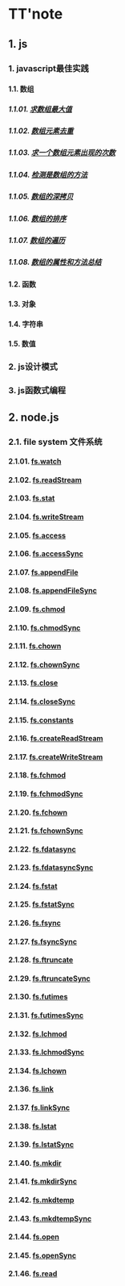 # TT'note

## 1. js

### 1. javascript最佳实践

#### 1.1. 数组

##### 1.1.01. [求数组最大值](https://github.com/ivyTa/ivyTa.github.io/blob/master/js/array/01-getMax.md)
##### 1.1.02. [数组元素去重](https://github.com/ivyTa/ivyTa.github.io/blob/master/js/array/02-removeRepeat.md)
##### 1.1.03. [求一个数组元素出现的次数](https://github.com/ivyTa/ivyTa.github.io/blob/master/js/array/03-getCount.md)
##### 1.1.04. [检测是数组的方法](https://github.com/ivyTa/ivyTa.github.io/blob/master/js/array/04-isArray.md)
##### 1.1.05. [数组的深拷贝](https://github.com/ivyTa/ivyTa.github.io/blob/master/js/array/05-deepClone.md)
##### 1.1.06. [数组的排序](https://github.com/ivyTa/ivyTa.github.io/blob/master/js/array/06-sort.md)
##### 1.1.07. [数组的遍历](https://github.com/ivyTa/ivyTa.github.io/blob/master/js/array/07-traversal.md)
##### 1.1.08. [数组的属性和方法总结](https://github.com/ivyTa/ivyTa.github.io/blob/master/js/array/properties&methods.md)

#### 1.2. 函数
#### 1.3. 对象
#### 1.4. 字符串
#### 1.5. 数值

### 2. js设计模式

### 3. js函数式编程

## 2. node.js

### 2.1. file system 文件系统

#### 2.1.01. [fs.watch](https://github.com/ivyTa/ivyTa.github.io/blob/master/node/fileSystem/01-fs.watch.md)
#### 2.1.02. [fs.readStream](https://github.com/ivyTa/ivyTa.github.io/blob/master/node/fileSystem/02-fs.readStream.md)
#### 2.1.03. [fs.stat](https://github.com/ivyTa/ivyTa.github.io/blob/master/node/fileSystem/03-fs.stat.md)
#### 2.1.04. [fs.writeStream](https://github.com/ivyTa/ivyTa.github.io/blob/master/node/fileSystem/04-fs.writeStream.md)
#### 2.1.05. [fs.access](https://github.com/ivyTa/ivyTa.github.io/blob/master/node/fileSystem/05-fs.access.md)
#### 2.1.06. [fs.accessSync](https://github.com/ivyTa/ivyTa.github.io/blob/master/node/fileSystem/06-fs.accessSync.md)
#### 2.1.07. [fs.appendFile](https://github.com/ivyTa/ivyTa.github.io/blob/master/node/fileSystem/07-fs.appendFile.md)
#### 2.1.08. [fs.appendFileSync](https://github.com/ivyTa/ivyTa.github.io/blob/master/node/fileSystem/08-fs.appendFileSync.md)
#### 2.1.09. [fs.chmod](https://github.com/ivyTa/ivyTa.github.io/blob/master/node/fileSystem/09-fs.chmod.md)
#### 2.1.10. [fs.chmodSync](https://github.com/ivyTa/ivyTa.github.io/blob/master/node/fileSystem/10-fs.chmodSync.md)
#### 2.1.11. [fs.chown](https://github.com/ivyTa/ivyTa.github.io/blob/master/node/fileSystem/11-fs.chown.md)
#### 2.1.12. [fs.chownSync](https://github.com/ivyTa/ivyTa.github.io/blob/master/node/fileSystem/12-fs.chownSync.md)
#### 2.1.13. [fs.close](https://github.com/ivyTa/ivyTa.github.io/blob/master/node/fileSystem/13-fs.close.md)
#### 2.1.14. [fs.closeSync](https://github.com/ivyTa/ivyTa.github.io/blob/master/node/fileSystem/14-fs.closeSync.md)
#### 2.1.15. [fs.constants](https://github.com/ivyTa/ivyTa.github.io/blob/master/node/fileSystem/15-fs.constants.md)
#### 2.1.16. [fs.createReadStream](https://github.com/ivyTa/ivyTa.github.io/blob/master/node/fileSystem/16-fs.createReadStream.md)
#### 2.1.17. [fs.createWriteStream](https://github.com/ivyTa/ivyTa.github.io/blob/master/node/fileSystem/17-fs.createWriteStream.md)
#### 2.1.18. [fs.fchmod](https://github.com/ivyTa/ivyTa.github.io/blob/master/node/fileSystem/18-fs.fchmod.md)
#### 2.1.19. [fs.fchmodSync](https://github.com/ivyTa/ivyTa.github.io/blob/master/node/fileSystem/19-fs.fchmodSync.md)
#### 2.1.20. [fs.fchown](https://github.com/ivyTa/ivyTa.github.io/blob/master/node/fileSystem/20-fs.fchown.md)
#### 2.1.21. [fs.fchownSync](https://github.com/ivyTa/ivyTa.github.io/blob/master/node/fileSystem/21-fs.fchownSync.md)
#### 2.1.22. [fs.fdatasync](https://github.com/ivyTa/ivyTa.github.io/blob/master/node/fileSystem/22-fs.fdatasync.md)
#### 2.1.23. [fs.fdatasyncSync](https://github.com/ivyTa/ivyTa.github.io/blob/master/node/fileSystem/23-fs.fdatasyncSync.md)
#### 2.1.24. [fs.fstat](https://github.com/ivyTa/ivyTa.github.io/blob/master/node/fileSystem/24-fs.fstat.md)
#### 2.1.25. [fs.fstatSync](https://github.com/ivyTa/ivyTa.github.io/blob/master/node/fileSystem/25-fs.fstatSync.md)
#### 2.1.26. [fs.fsync](https://github.com/ivyTa/ivyTa.github.io/blob/master/node/fileSystem/26-fs.fsync.md)
#### 2.1.27. [fs.fsyncSync](https://github.com/ivyTa/ivyTa.github.io/blob/master/node/fileSystem/27-fs.fsyncSync.md)
#### 2.1.28. [fs.ftruncate](https://github.com/ivyTa/ivyTa.github.io/blob/master/node/fileSystem/28-fs.ftruncate.md)
#### 2.1.29. [fs.ftruncateSync](https://github.com/ivyTa/ivyTa.github.io/blob/master/node/fileSystem/29-fs.ftruncateSync.md)
#### 2.1.30. [fs.futimes](https://github.com/ivyTa/ivyTa.github.io/blob/master/node/fileSystem/30-fs.futimes.md)
#### 2.1.31. [fs.futimesSync](https://github.com/ivyTa/ivyTa.github.io/blob/master/node/fileSystem/31-fs.futimesSync.md)
#### 2.1.32. [fs.lchmod](https://github.com/ivyTa/ivyTa.github.io/blob/master/node/fileSystem/32-fs.lchmod.md)
#### 2.1.33. [fs.lchmodSync](https://github.com/ivyTa/ivyTa.github.io/blob/master/node/fileSystem/33-fs.lchmodSync.md)
#### 2.1.34. [fs.lchown](https://github.com/ivyTa/ivyTa.github.io/blob/master/node/fileSystem/34-fs.lchown.md)
#### 2.1.36. [fs.link](https://github.com/ivyTa/ivyTa.github.io/blob/master/node/fileSystem/36-fs.link.md)
#### 2.1.37. [fs.linkSync](https://github.com/ivyTa/ivyTa.github.io/blob/master/node/fileSystem/37-fs.linkSync.md)
#### 2.1.38. [fs.lstat](https://github.com/ivyTa/ivyTa.github.io/blob/master/node/fileSystem/37-fs.lstat.md)
#### 2.1.39. [fs.lstatSync](https://github.com/ivyTa/ivyTa.github.io/blob/master/node/fileSystem/39-fs.lstatSync.md)
#### 2.1.40. [fs.mkdir](https://github.com/ivyTa/ivyTa.github.io/blob/master/node/fileSystem/40-fs.mkdir.md)
#### 2.1.41. [fs.mkdirSync](https://github.com/ivyTa/ivyTa.github.io/blob/master/node/fileSystem/41-fs.mkdirSync.md)
#### 2.1.42. [fs.mkdtemp](https://github.com/ivyTa/ivyTa.github.io/blob/master/node/fileSystem/42-fs.mkdtemp.md)
#### 2.1.43. [fs.mkdtempSync](https://github.com/ivyTa/ivyTa.github.io/blob/master/node/fileSystem/43-fs.mkdtempSync.md)
#### 2.1.44. [fs.open](https://github.com/ivyTa/ivyTa.github.io/blob/master/node/fileSystem/44-fs.open.md)
#### 2.1.45. [fs.openSync](https://github.com/ivyTa/ivyTa.github.io/blob/master/node/fileSystem/45-fs.openSync.md)
#### 2.1.46. [fs.read](https://github.com/ivyTa/ivyTa.github.io/blob/master/node/fileSystem/46-fs.read.md)
